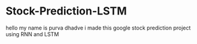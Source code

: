 # Stock-Prediction-LSTM
hello my name is purva dhadve
i made this google stock prediction project using RNN and LSTM

